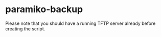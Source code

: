 # paramiko-backup

Please note that you should have a running TFTP server already before creating the script.
